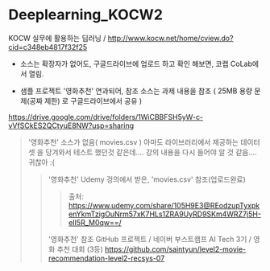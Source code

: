 # Deeplearning_KOCW2
KOCW 실무에 활용하는 딥러닝  / http://www.kocw.net/home/cview.do?cid=c348eb4817f32f25

* 소스는 확장자가 없어도, 구글드라이브에 업로드 하고 확인 해보면, 코랩 CoLab에서 열림. 

* 샘플 프로젝트 '영화추천' 연과되어, 참조 소스는 과제 내용을 참조 ( 25MB 용량 문제(공짜 제한) 로 구글드라이브에서 공유 )

https://drive.google.com/drive/folders/1WiCBBFSH5yW-c-vVfSCkES2QCtyuE8NW?usp=sharing

> '영화추천' 소스가 없음( movies.csv ) 아마도 라이브러리에서 제공하는 데이터셋 을 당겨와서 테스트 했던것 같은데....  강의 내용을 다시 들어야 알 것 같음.... 귀찮아 :(
> > '영화추천' Udemy 겅의에서 받은, 'movies.csv' 참조(업로드완료) 
> > >출처: https://www.udemy.com/share/105H9E3@REodzupTyxpkenYkmTzigOuNrm57xK7HLs1ZRA9UyRD9SKm4WRZ7j5H-eII5R_M0qw==/
> > 
> > '영화추천' 참조 GitHub 프로젝트 / 네이버 부스트캠프 AI Tech 3기 / 영화 추천 대회 (3등) https://github.com/saintyun/level2-movie-recommendation-level2-recsys-07
